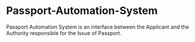 # Passport-Automation-System
Passport Automation System is an interface between the Applicant and the Authority responsible for the Issue of Passport.
